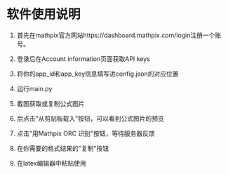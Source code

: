 # 软件使用说明

1. 首先在mathpix官方网站https://dashboard.mathpix.com/login注册一个账号。

2. 登录后在Account information页面获取API keys
3. 将你的app_id和app_key信息填写进config.json的对应位置
4. 运行main.py
5. 截图获取或复制公式图片
6. 后点击"从剪贴板载入"按钮，可以看到公式图片的预览
7. 点击"用Mathpix ORC 识别"按钮，等待服务器反馈
8. 在你需要的格式结果的"复制"按钮
9. 在latex编辑器中粘贴使用